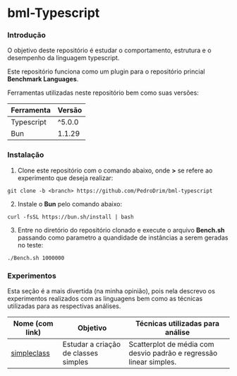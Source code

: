 # bml-Typescript

### Introdução

O objetivo deste repositório é estudar o comportamento, estrutura e o desempenho da linguagem typescript.

Este repositório funciona como um plugin para o repositório princial **Benchmark Languages**.

Ferramentas utilizadas neste repositório bem como suas versões:

|Ferramenta |Versão  |
|-----------|--------|
|Typescript |^5.0.0  |
|Bun        |1.1.29  |

### Instalação

1. Clone este repositório com o comando abaixo, onde **<branch>>** se refere ao experimento que deseja realizar:

```
git clone -b <branch> https://github.com/PedroDrim/bml-typescript
```

2. Instale o **Bun** pelo comando abaixo:

```
curl -fsSL https://bun.sh/install | bash
```

3. Entre no diretório do repositório clonado e execute o arquivo **Bench.sh** passando como parametro a quandidade de instâncias a serem geradas no teste:

```
./Bench.sh 1000000
```

### Experimentos

Esta seção é a mais divertida (na minha opinião), pois nela descrevo os experimentos realizados com as linguagens bem como as técnicas utilizadas para as respectivas análises.

| Nome (com link) | Objetivo | Técnicas utilizadas para análise |
|-----------------|----------|----------------------------------|
| [simpleclass](https://github.com/PedroDrim/Benchmark-Languages/blob/simpleclass/Documents/simpleclass.md) | Estudar a criação de classes simples | Scatterplot de média com desvio padrão e regressão linear simples.|
